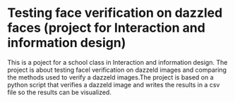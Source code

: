 # Testing face verification on dazzled faces (project for Interaction and information design)

This is a poject for a school class in Interaction and information design. 
The project is about testing facel verification on dazzeld images and comparing the methods used to verify a dazzeld images.The project is based on a python script that verifies a dazzeld image and writes the results in a csv file so the results can be visualized. 
